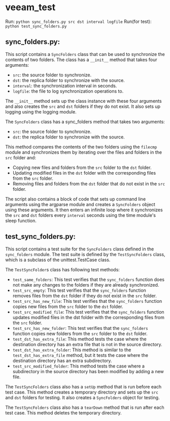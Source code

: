 # veeam_test

Run: ``python sync_folders.py src dst interval logfile``
Run(for test): ``python test_sync_folders.py``

## sync_folders.py:

This script contains a ``SyncFolders`` class that can be used to synchronize the contents of two folders. The class has a ``__init__`` method that takes four arguments:

* ``src``: the source folder to synchronize.
* ``dst``: the replica folder to synchronize with the source.
* ``interval``: the synchronization interval in seconds.
* ``logfile``: the file to log synchronization operations to.

The ``__init__`` method sets up the class instance with these four arguments and also creates the ``src`` and ``dst`` folders if they do not exist. It also sets up logging using the logging module.

The ``SyncFolders`` class has a sync_folders method that takes two arguments:

* ``src``: the source folder to synchronize.
* ``dst``: the replica folder to synchronize with the source.

This method compares the contents of the two folders using the ``filecmp`` module and synchronizes them by iterating over the files and folders in the ``src`` folder and:

* Copying new files and folders from the ``src`` folder to the ``dst`` folder.
* Updating modified files in the ``dst`` folder with the corresponding files from the ``src`` folder.
* Removing files and folders from the ``dst`` folder that do not exist in the ``src`` folder.

The script also contains a block of code that sets up command line arguments using the argparse module and creates a ``SyncFolders`` object using these arguments. It then enters an infinite loop where it synchronizes the ``src`` and ``dst`` folders every ``interval`` seconds using the time module's sleep function.


## test_sync_folders.py:

This script contains a test suite for the ``SyncFolders`` class defined in the ``sync_folders`` module. The test suite is defined by the ``TestSyncFolders`` class, which is a subclass of the unittest.TestCase class.

The ``TestSyncFolder``s class has following test methods:

* ``test_same_folders``: This test verifies that the ``sync_folders`` function does not make any changes to the folders if they are already synchronized.
* ``test_src_empty``: This test verifies that the ``sync_folders`` function removes files from the ``dst`` folder if they do not exist in the ``src`` folder.
* ``test_src_has_new_file``: This test verifies that the ``sync_folders`` function copies new files from the ``src`` folder to the ``dst`` folder.
* ``test_src_modified_file``: This test verifies that the ``sync_folders`` function updates modified files in the dst folder with the corresponding files from the ``src`` folder.
* ``test_src_has_new_folder``: This test verifies that the ``sync_folders`` function copies new folders from the ``src`` folder to the ``dst`` folder.
* ``test_dst_has_extra_file``: This method tests the case where the destination directory has an extra file that is not in the source directory.
* ``test_dst_has_extra_folder``: This method is similar to the ``test_dst_has_extra_file`` method, but it tests the case where the destination directory has an extra subdirectory.
* ``test_src_modified_folder``: This method tests the case where a subdirectory in the source directory has been modified by adding a new file.

The ``TestSyncFolders`` class also has a ``setUp`` method that is run before each test case. This method creates a temporary directory and sets up the ``src`` and ``dst`` folders for testing. It also creates a ``SyncFolders`` object for testing.

The ``TestSyncFolders`` class also has a ``tearDown`` method that is run after each test case. This method deletes the temporary directory.
